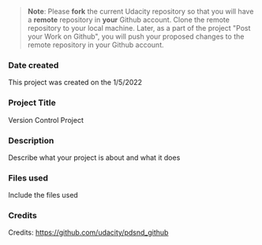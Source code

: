>**Note**: Please **fork** the current Udacity repository so that you will have a **remote** repository in **your** Github account. Clone the remote repository to your local machine. Later, as a part of the project "Post your Work on Github", you will push your proposed changes to the remote repository in your Github account.

### Date created
This project was created on the 1/5/2022

### Project Title
Version Control Project

### Description
Describe what your project is about and what it does

### Files used
Include the files used

### Credits
Credits: https://github.com/udacity/pdsnd_github
